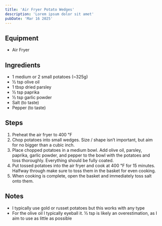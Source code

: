 ```yaml
---
title: 'Air Fryer Potato Wedges'
description: 'Lorem ipsum dolor sit amet'
pubDate: 'Mar 16 2025'
---
```


## Equipment

- Air Fryer

## Ingredients

- 1 medium or 2 small potatoes (~325g)
- ½ tsp olive oil
- 1 tbsp dried parsley
- ½ tsp paprika
- ½ tsp garlic powder
- Salt (to taste)
- Pepper (to taste)

## Steps

1. Preheat the air fryer to 400 ℉
2. Chop potatoes into small wedges. Size / shape isn’t important, but aim for no bigger than a cubic inch.
3. Place chopped potatoes in a medium bowl. Add olive oil, parsley, paprika, garlic powder, and pepper to the bowl with the potatoes and toss thoroughly. Everything should be fully coated.
4. Put tossed potatoes into the air fryer and cook at 400 ℉ for 15 minutes. Halfway through make sure to toss them in the basket for even cooking.
5. When cooking is complete, open the basket and immediately toss salt onto them.

## Notes

- I typically use gold or russet potatoes but this works with any type
- For the olive oil I typically eyeball it. ½ tsp is likely an overestimation, as I aim to use as little as possible
